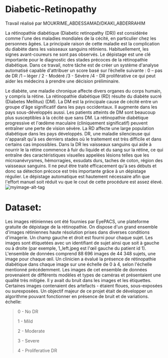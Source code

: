 # Diabetic-Retinopathy
Travail réalisé par MOUKRIME_ABDESSAMAD/DKAKI_ABDERRAHIM

La rétinopathie diabétique (Diabetic retinopathy (DR)) est considérée comme l'une des maladies mondiales de la cécité, en particulier chez les personnes âgées. La principale raison de cette maladie est la complication du diabète dans les vaisseaux sanguins rétiniens. Habituellement, les signes avant-coureurs ne sont pas observés. Le dépistage est une clé importante pour le diagnostic des stades précoces de la rétinopathie diabétique. Dans ce travail, notre tâche est de créer un système d'analyse automatisé capable d'attribuer un score basé sur l’échelle suivante : 0 – pas de DR   /1 – léger   / 2 - Modéré   /3 - Sévère /4 - DR proliférative ce qui peut aider les médecins à prendre une décision préliminaire.

Le diabète, une maladie chronique affecte divers organes du corps humain, y compris la rétine. La rétinopathie diabétique (RD) résulte du diabète sucré (Diabetes Mellitus) (DM). La DM est la principale cause de cécité entre un groupe d'âge significatif dans les pays occidentaux. Il augmente dans les pays sous-développés aussi. Les patients atteints de DM sont beaucoup plus susceptibles à la cécité que sans DM. La rétinopathie diabétique progressive et l'œdème maculaire (cliniquement significatif) peuvent entraîner une perte de vision sévère. La RD affecte une large population diabétique dans les pays développés.
DR, une maladie silencieuse qui n'apparaît qu'à ses derniers stades où le traitement est très difficile et dans certains cas impossibles. Dans la DR les vaisseaux sanguins qui aide à nourrir le la rétine commence à fuir du liquide et du sang sur la rétine, ce qui entraîne des caractéristiques visuelles appelées lésions telles que les microanévrysmes, hémorragies, exsudats durs, taches de coton, région des vaisseaux sanguins. Il ne peut être traité efficacement qu'à ses débuts et donc sa détection précoce est très importante grâce à un dépistage régulier. Le dépistage automatique est hautement nécessaire afin que l'effort manuel soit réduit vu que le cout de cette procédure est assez élevé.
![myimage-alt-tag](https://ocutech.com//wp-content/uploads/2017/12/Diabetic-Retina.jpg)


# Dataset:


Les images rétiniennes ont été fournies par EyePACS, une plateforme gratuite de dépistage de la rétinopathie. On dispose d'un grand ensemble d'images rétiniennes haute résolution prises dans diverses conditions d'imagerie. Un champ gauche et droit est fourni pour chaque sujet. Les images sont étiquetées avec un identifiant de sujet ainsi que soit à gauche ou à droite (par exemple, 1_left.jpeg est l'œil gauche du patient id 1). L'ensemble de données comprend 88 696 images de 44 348 sujets, une image pour chaque œil.
 Un clinicien a évalué la présence de rétinopathie diabétique dans chaque image sur une échelle de 0 à 4, selon l'échelle mentionné précédemment.
Les images de cet ensemble de données provenaient de différents modèles et types de caméras et présentaient une qualité très mitigée. Il y avait du bruit dans les images et les étiquettes. Certaines images contenaient des artefacts - étaient floues, sous-exposées ou surexposées. Un objectif majeur de ce projet était de développer un algorithme pouvant fonctionner en présence de bruit et de variations.
échelle:
>
>0 - No DR
>
>1 - Mild
>
>2 - Moderate
>
>3 - Severe
>
>4 - Proliferative DR

